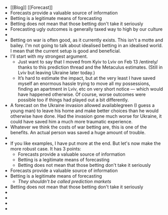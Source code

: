 - [[Blog]] [[Forecast]]
- Forecasts provide a valuable source of information
- Betting is a legitimate means of forecasting
- Betting does not mean that those betting don't take it seriously
- Forecasting ugly outcomes is generally taxed way to high by our culture
-
- Betting on war is often good, as it currently exists. This isn't a motte and bailey. I'm not going to talk about idealised betting in an idealised world. I mean that the current setup is good and beneficial.
- I'll start with my strongest argument.
	- Just want to say that I moved from Kyiv to Lviv on Feb 13 /entirely/ thanks to this prediction thread and the Metaculus estimates. (Still in Lviv but leaving Ukraine later today.)
	- It’s hard to estimate the impact, but at the very least I have saved myself an enormous hassle trying to move all my possessions, finding an apartment in Lviv, etc on very short notice — which would have happened otherwise. Of course, worse outcomes were possible too if things had played out a bit differently.
- A forecast on the Ukraine invasion allowed availablegreen (I guess a young man) to leave his home and make better choices than he would otherwise have done. Had the invasion gone much worse for Ukraine, it could have saved him a much more traumatic experience.
- Whatever we think the costs of war betting are, this is one of the benefits. An actual person was saved a huge amount of trouble.
-
- If you like examples, I have put more at the end. But let's now make the more robust case. It has 3 points:
	- Forecasts provide a valuable source of information
	- Betting is a legitimate means of forecasting
	- Betting does not mean that those betting don't take it seriously
- Forecasts provide a valuable source of information
- Betting is a legitimate means of forecasting
	- *They shouldn't be called prediction markets*
- Betting does not mean that those betting don't take it seriously
- [^1]: I guess
-
-
-